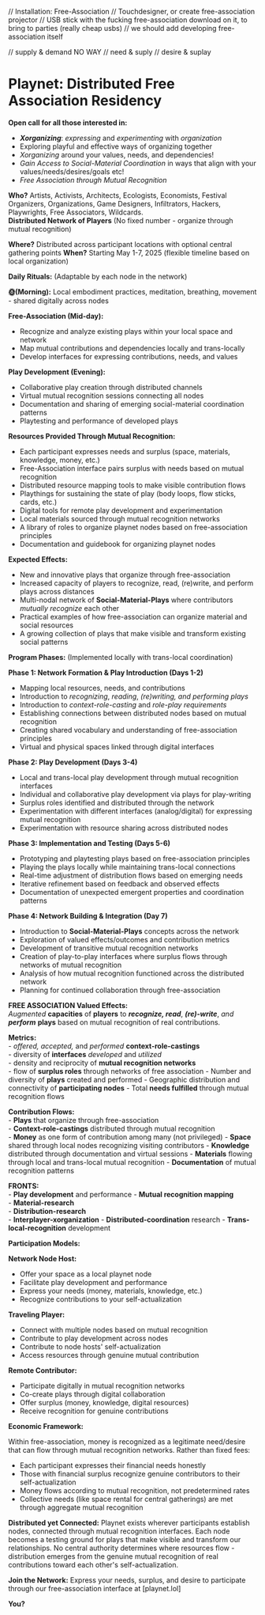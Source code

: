 // Installation: Free-Association
// Touchdesigner, or create free-association projector
// USB stick with the fucking free-association download on it, to bring to parties (really cheap usbs)
// we should add developing free-association itself

// supply & demand NO WAY
// need & suply 
// desire & suplay

# Playnet: Distributed Free Association Residency

**Open call for all those interested in:** 

* ***Xorganizing***: *expressing* and *experimenting* with *organization*  
* Exploring playful and effective ways of organizing together  
* *Xorganizing* around your values, needs, and dependencies!  
* *Gain Access to Social-Material Coordination* in ways that align with your values/needs/desires/goals etc!  
* *Free Association through Mutual Recognition*

**Who?** Artists, Activists, Architects, Ecologists, Economists, Festival Organizers, Organizations, Game Designers, Infiltrators, Hackers, Playwrights, Free Associators, Wildcards.  
**Distributed Network of Players** (No fixed number - organize through mutual recognition)

**Where?** Distributed across participant locations with optional central gathering points
**When?** Starting May 1-7, 2025 (flexible timeline based on local organization)

**Daily Rituals:** (Adaptable by each node in the network)

**🌞(Morning):** Local embodiment practices, meditation, breathing, movement - shared digitally across nodes

**Free-Association (Mid-day):**
* Recognize and analyze existing plays within your local space and network
* Map mutual contributions and dependencies locally and trans-locally
* Develop interfaces for expressing contributions, needs, and values

**Play Development (Evening):**
* Collaborative play creation through distributed channels
* Virtual mutual recognition sessions connecting all nodes
* Documentation and sharing of emerging social-material coordination patterns
* Playtesting and performance of developed plays

**Resources Provided Through Mutual Recognition:** 

* Each participant expresses needs and surplus (space, materials, knowledge, money, etc.)
* Free-Association interface pairs surplus with needs based on mutual recognition
* Distributed resource mapping tools to make visible contribution flows
* Playthings for sustaining the state of play (body loops, flow sticks, cards, etc.)
* Digital tools for remote play development and experimentation
* Local materials sourced through mutual recognition networks
* A library of roles to organize playnet nodes based on free-association principles
* Documentation and guidebook for organizing playnet nodes

**Expected Effects:** 

* New and innovative plays that organize through free-association  
* Increased capacity of players to recognize, read, (re)write, and perform plays across distances
* Multi-nodal network of **Social-Material-Plays** where contributors *mutually recognize* each other
* Practical examples of how free-association can organize material and social resources
* A growing collection of plays that make visible and transform existing social patterns

**Program Phases:** (Implemented locally with trans-local coordination)

**Phase 1: Network Formation & Play Introduction (Days 1-2)**
* Mapping local resources, needs, and contributions
* Introduction to *recognizing*, *reading*, *(re)writing, and performing plays*
* Introduction to *context-role-casting* and *role-play requirements*
* Establishing connections between distributed nodes based on mutual recognition
* Creating shared vocabulary and understanding of free-association principles
* Virtual and physical spaces linked through digital interfaces

**Phase 2: Play Development (Days 3-4)**
* Local and trans-local play development through mutual recognition interfaces
* Individual and collaborative play development via plays for play-writing
* Surplus roles identified and distributed through the network
* Experimentation with different interfaces (analog/digital) for expressing mutual recognition
* Experimentation with resource sharing across distributed nodes

**Phase 3: Implementation and Testing (Days 5-6)**
* Prototyping and playtesting plays based on free-association principles
* Playing the plays locally while maintaining trans-local connections
* Real-time adjustment of distribution flows based on emerging needs
* Iterative refinement based on feedback and observed effects
* Documentation of unexpected emergent properties and coordination patterns

**Phase 4: Network Building & Integration (Day 7)**
* Introduction to **Social-Material-Plays** concepts across the network
* Exploration of valued effects/outcomes and contribution metrics
* Development of transitive mutual recognition networks
* Creation of play-to-play interfaces where surplus flows through networks of mutual recognition
* Analysis of how mutual recognition functioned across the distributed network
* Planning for continued collaboration through free-association

**FREE ASSOCIATION Valued Effects:**   
*Augmented* **capacities** of **players** to ***recognize, read***, ***(re)-write***, *and **perform*** **plays** based on mutual recognition of real contributions.

**Metrics:**  
\- *offered, accepted,* and *performed* **context-role-castings**  
\- diversity of **interfaces** *developed* and *utilized*  
\- density and reciprocity of **mutual recognition networks**  
\- flow of **surplus roles** through networks of free association
\- Number and diversity of **plays** created and performed
\- Geographic distribution and connectivity of **participating nodes**
\- Total **needs fulfilled** through mutual recognition flows

**Contribution Flows:**  
\- **Plays** that organize through free-association  
\- **Context-role-castings** distributed through mutual recognition  
\- **Money** as one form of contribution among many (not privileged)
\- **Space** shared through local nodes recognizing visiting contributors
\- **Knowledge** distributed through documentation and virtual sessions
\- **Materials** flowing through local and trans-local mutual recognition
\- **Documentation** of mutual recognition patterns

**FRONTS:**  
\- **Play development** and performance
\- **Mutual recognition mapping**  
\- **Material-research**  
\- **Distribution-research**  
\- **Interplayer-xorganization**
\- **Distributed-coordination** research
\- **Trans-local-recognition** development

**Participation Models:**

**Network Node Host:**
- Offer your space as a local playnet node
- Facilitate play development and performance
- Express your needs (money, materials, knowledge, etc.)
- Recognize contributions to your self-actualization

**Traveling Player:**
- Connect with multiple nodes based on mutual recognition
- Contribute to play development across nodes
- Contribute to node hosts' self-actualization
- Access resources through genuine mutual contribution

**Remote Contributor:**
- Participate digitally in mutual recognition networks
- Co-create plays through digital collaboration
- Offer surplus (money, knowledge, digital resources)
- Receive recognition for genuine contributions

**Economic Framework:**

Within free-association, money is recognized as a legitimate need/desire that can flow through mutual recognition networks. Rather than fixed fees:

- Each participant expresses their financial needs honestly
- Those with financial surplus recognize genuine contributors to their self-actualization
- Money flows according to mutual recognition, not predetermined rates
- Collective needs (like space rental for central gatherings) are met through aggregate mutual recognition

**Distributed yet Connected:**
Playnet exists wherever participants establish nodes, connected through mutual recognition interfaces. Each node becomes a testing ground for plays that make visible and transform our relationships. No central authority determines where resources flow - distribution emerges from the genuine mutual recognition of real contributions toward each other's self-actualization.

**Join the Network:**
Express your needs, surplus, and desire to participate through our free-association interface at [playnet.lol]

**You?**